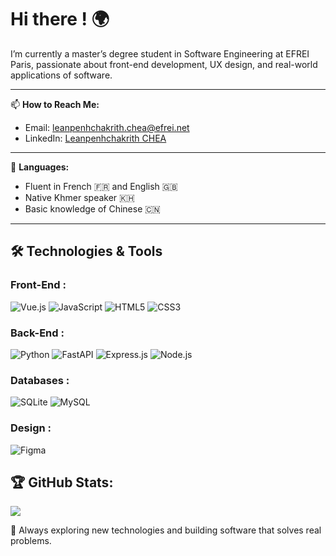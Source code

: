 # Hi there ! 🌍

I’m currently a master’s degree student in Software Engineering at EFREI Paris, passionate about front-end development, UX design, and real-world applications of software.

---

📫 **How to Reach Me:**

- Email: leanpenhchakrith.chea@efrei.net  
- LinkedIn: [Leanpenhchakrith CHEA](https://www.linkedin.com/in/leanpenhchakrith-chea)

---

💬 **Languages:**

- Fluent in French 🇫🇷 and English 🇬🇧
- Native Khmer speaker 🇰🇭
- Basic knowledge of Chinese 🇨🇳  

---

## 🛠 Technologies & Tools

### Front-End :

![Vue.js](https://img.shields.io/badge/-Vue.js-4FC08D?style=flat&logo=vue.js&logoColor=white)
![JavaScript](https://img.shields.io/badge/-JavaScript-F7DF1E?style=flat&logo=javascript&logoColor=black)
![HTML5](https://img.shields.io/badge/-HTML5-E34F26?style=flat&logo=html5&logoColor=white)
![CSS3](https://img.shields.io/badge/-CSS3-1572B6?style=flat&logo=css3)

### Back-End :

![Python](https://img.shields.io/badge/-Python-3776AB?style=flat&logo=python&logoColor=white)
![FastAPI](https://img.shields.io/badge/-FastAPI-009688?style=flat&logo=fastapi&logoColor=white)
![Express.js](https://img.shields.io/badge/-Express.js-000000?style=flat&logo=express&logoColor=white)
![Node.js](https://img.shields.io/badge/-Node.js-339933?style=flat&logo=node.js&logoColor=white)

### Databases :

![SQLite](https://img.shields.io/badge/-SQLite-003B57?style=flat&logo=sqlite&logoColor=white)
![MySQL](https://img.shields.io/badge/-MySQL-4479A1?style=flat&logo=mysql&logoColor=white)

### Design :

![Figma](https://img.shields.io/badge/-Figma-F24E1E?style=flat&logo=figma&logoColor=white)

## 🏆 GitHub Stats:
![](https://github-readme-stats.vercel.app/api?username=chealeanpenhchakrith&theme=tokyonight&hide_border=false&include_all_commits=true&count_private=true)<br/>

🚀 Always exploring new technologies and building software that solves real problems.
